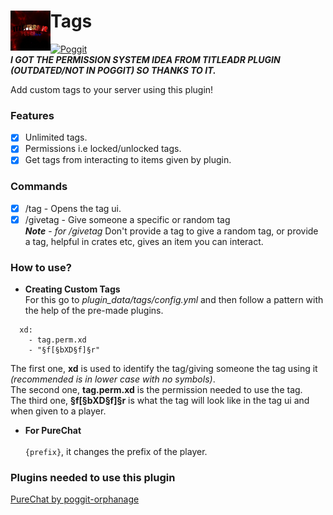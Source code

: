 # Tags<img src="https://raw.githubusercontent.com/Itzdvbravo/Tags/master/new.png" height="64" width="64" align="left"></img>  
[![Poggit](https://poggit.pmmp.io/shield.state/Tags)](https://poggit.pmmp.io/p/Tags)  
***I GOT THE PERMISSION SYSTEM IDEA FROM TITLEADR PLUGIN (OUTDATED/NOT IN POGGIT) SO THANKS TO IT.***  

Add custom tags to your server using this plugin!

### Features  
- [x] Unlimited tags.
- [x] Permissions i.e locked/unlocked tags.
- [x] Get tags from interacting to items given by plugin.

### Commands  
- [x] /tag - Opens the tag ui.  
- [x] /givetag - Give someone a specific or random tag  
***Note*** - *for /givetag* Don't provide a tag to give a random tag, or provide a tag, helpful in crates etc, gives an item you can interact.

### How to use?

- **Creating Custom Tags**<br>
For this go to *plugin_data/tags/config.yml* and then follow a pattern with the help of the pre-made plugins.  
```
  xd:
    - tag.perm.xd
    - "§f[§bXD§f]§r"
  ```
  The first one, **xd** is used to identify the tag/giving someone the tag using it *(recommended is in lower case with no symbols)*.  
  The second one, **tag.perm.xd** is the permission needed to use the tag.  
  The third one, **§f[§bXD§f]§r** is what the tag will look like in the tag ui and when given to a player.  
- **For PureChat**<br>  
`{prefix}`, it changes the prefix of the player.

### Plugins needed to use this plugin  
[PureChat by poggit-orphanage](https://poggit.pmmp.io/p/purechat)  
